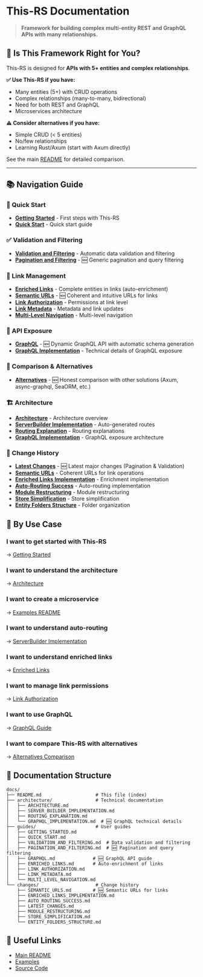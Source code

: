 # This-RS Documentation

> **Framework for building complex multi-entity REST and GraphQL APIs with many relationships.**

## 🎯 Is This Framework Right for You?

This-RS is designed for **APIs with 5+ entities and complex relationships**.

**✅ Use This-RS if you have:**
- Many entities (5+) with CRUD operations
- Complex relationships (many-to-many, bidirectional)
- Need for both REST and GraphQL
- Microservices architecture

**⚠️ Consider alternatives if you have:**
- Simple CRUD (< 5 entities)
- No/few relationships
- Learning Rust/Axum (start with Axum directly)

See the main [README](../README.md#is-this-rs-right-for-you) for detailed comparison.

---

## 📚 Navigation Guide

### 🚀 Quick Start

- **[Getting Started](guides/GETTING_STARTED.md)** - First steps with This-RS
- **[Quick Start](guides/QUICK_START.md)** - Quick start guide

### ✅ Validation and Filtering

- **[Validation and Filtering](guides/VALIDATION_AND_FILTERING.md)** - Automatic data validation and filtering
- **[Pagination and Filtering](guides/PAGINATION_AND_FILTERING.md)** - 🆕 Generic pagination and query filtering

### 🔗 Link Management

- **[Enriched Links](guides/ENRICHED_LINKS.md)** - Complete entities in links (auto-enrichment)
- **[Semantic URLs](changes/SEMANTIC_URLS.md)** - 🆕 Coherent and intuitive URLs for links
- **[Link Authorization](guides/LINK_AUTHORIZATION.md)** - Permissions at link level
- **[Link Metadata](guides/LINK_METADATA.md)** - Metadata and link updates
- **[Multi-Level Navigation](guides/MULTI_LEVEL_NAVIGATION.md)** - Multi-level navigation

### 📡 API Exposure

- **[GraphQL](guides/GRAPHQL.md)** - 🆕 Dynamic GraphQL API with automatic schema generation
- **[GraphQL Implementation](architecture/GRAPHQL_IMPLEMENTATION.md)** - Technical details of GraphQL exposure

### 🔄 Comparison & Alternatives

- **[Alternatives](ALTERNATIVES.md)** - 🆕 Honest comparison with other solutions (Axum, async-graphql, SeaORM, etc.)

### 🏗️ Architecture

- **[Architecture](architecture/ARCHITECTURE.md)** - Architecture overview
- **[ServerBuilder Implementation](architecture/SERVER_BUILDER_IMPLEMENTATION.md)** - Auto-generated routes
- **[Routing Explanation](architecture/ROUTING_EXPLANATION.md)** - Routing explanations
- **[GraphQL Implementation](architecture/GRAPHQL_IMPLEMENTATION.md)** - GraphQL exposure architecture

### 📝 Change History

- **[Latest Changes](changes/LATEST_CHANGES.md)** - 🆕 Latest major changes (Pagination & Validation)
- **[Semantic URLs](changes/SEMANTIC_URLS.md)** - Coherent URLs for link operations
- **[Enriched Links Implementation](changes/ENRICHED_LINKS_IMPLEMENTATION.md)** - Enrichment implementation
- **[Auto-Routing Success](changes/AUTO_ROUTING_SUCCESS.md)** - Auto-routing implementation
- **[Module Restructuring](changes/MODULE_RESTRUCTURING.md)** - Module restructuring
- **[Store Simplification](changes/STORE_SIMPLIFICATION.md)** - Store simplification
- **[Entity Folders Structure](changes/ENTITY_FOLDERS_STRUCTURE.md)** - Folder organization

## 🎯 By Use Case

### I want to get started with This-RS
→ [Getting Started](guides/GETTING_STARTED.md)

### I want to understand the architecture
→ [Architecture](architecture/ARCHITECTURE.md)

### I want to create a microservice
→ [Examples README](../examples/microservice/README.md)

### I want to understand auto-routing
→ [ServerBuilder Implementation](architecture/SERVER_BUILDER_IMPLEMENTATION.md)

### I want to understand enriched links
→ [Enriched Links](guides/ENRICHED_LINKS.md)

### I want to manage link permissions
→ [Link Authorization](guides/LINK_AUTHORIZATION.md)

### I want to use GraphQL
→ [GraphQL Guide](guides/GRAPHQL.md)

### I want to compare This-RS with alternatives
→ [Alternatives Comparison](ALTERNATIVES.md)

## 📂 Documentation Structure

```
docs/
├── README.md                    # This file (index)
├── architecture/                # Technical documentation
│   ├── ARCHITECTURE.md
│   ├── SERVER_BUILDER_IMPLEMENTATION.md
│   ├── ROUTING_EXPLANATION.md
│   └── GRAPHQL_IMPLEMENTATION.md  # 🆕 GraphQL technical details
├── guides/                      # User guides
│   ├── GETTING_STARTED.md
│   ├── QUICK_START.md
│   ├── VALIDATION_AND_FILTERING.md  # Data validation and filtering
│   ├── PAGINATION_AND_FILTERING.md  # 🆕 Pagination and query filtering
│   ├── GRAPHQL.md              # 🆕 GraphQL API guide
│   ├── ENRICHED_LINKS.md       # Auto-enrichment of links
│   ├── LINK_AUTHORIZATION.md
│   ├── LINK_METADATA.md
│   └── MULTI_LEVEL_NAVIGATION.md
└── changes/                     # Change history
    ├── SEMANTIC_URLS.md        # 🆕 Semantic URLs for links
    ├── ENRICHED_LINKS_IMPLEMENTATION.md
    ├── AUTO_ROUTING_SUCCESS.md
    ├── LATEST_CHANGES.md
    ├── MODULE_RESTRUCTURING.md
    ├── STORE_SIMPLIFICATION.md
    └── ENTITY_FOLDERS_STRUCTURE.md
```

## 🔗 Useful Links

- [Main README](../README.md)
- [Examples](../examples/)
- [Source Code](../src/)
